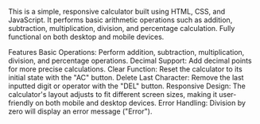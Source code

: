 This is a simple, responsive calculator built using HTML, CSS, and JavaScript. It performs basic arithmetic operations such as addition, subtraction, multiplication, division, and percentage calculation. Fully functional on both desktop and mobile devices.

Features
Basic Operations: Perform addition, subtraction, multiplication, division, and percentage operations.
Decimal Support: Add decimal points for more precise calculations.
Clear Function: Reset the calculator to its initial state with the "AC" button.
Delete Last Character: Remove the last inputted digit or operator with the "DEL" button.
Responsive Design: The calculator's layout adjusts to fit different screen sizes, making it user-friendly on both mobile and desktop devices.
Error Handling: Division by zero will display an error message ("Error").
